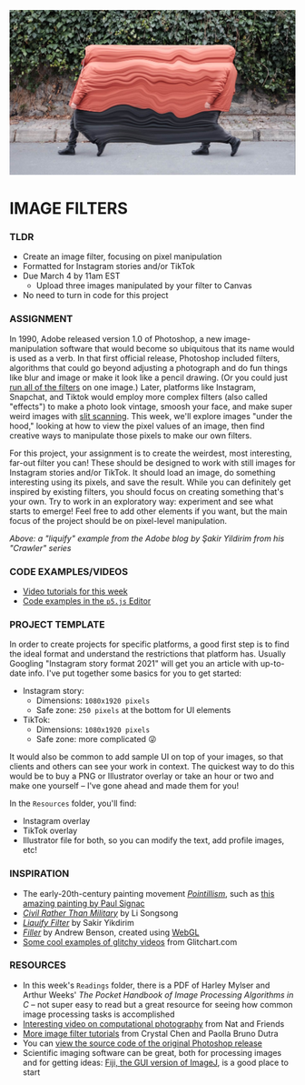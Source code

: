 ![A "liquify" example from the Adobe blog by Şakir Yildirim from his "Crawler" series](Images/SakirYikdirim-LiquifyFilter-2017.jpg)

# IMAGE FILTERS

### TLDR  
* Create an image filter, focusing on pixel manipulation  
* Formatted for Instagram stories and/or TikTok  
* Due March 4 by 11am EST  
  * Upload three images manipulated by your filter to Canvas  
* No need to turn in code for this project  


### ASSIGNMENT  
In 1990, Adobe released version 1.0 of Photoshop, a new image-manipulation software that would become so ubiquitous that its name would is used as a verb. In that first official release, Photoshop included filters, algorithms that could go beyond adjusting a photograph and do fun things like blur and image or make it look like a pencil drawing. (Or you could just [run all of the filters](https://www.mentalfloss.com/article/19616/every-photoshop-filter) on one image.) Later, platforms like Instagram, Snapchat, and Tiktok would employ more complex filters (also called "effects") to make a photo look vintage, smoosh your face, and make super weird images with [slit scanning](https://en.wikipedia.org/wiki/Slit-scan_photography). This week, we'll explore images "under the hood," looking at how to view  the pixel values of an image, then find creative ways to manipulate those pixels to make our own filters.

For this project, your assignment is to create the weirdest, most interesting, far-out filter you can! These should be designed to work with still images for Instagram stories and/or TikTok. It should load an image, do something interesting using its pixels, and save the result. While you can definitely get inspired by existing filters, you should focus on creating something that's your own. Try to work in an exploratory way: experiment and see what starts to emerge! Feel free to add other elements if you want, but the main focus of the project should be on pixel-level manipulation.

*Above: a "liquify" example from the Adobe blog by Şakir Yildirim from his "Crawler" series*


### CODE EXAMPLES/VIDEOS  
* [Video tutorials for this week]()  
* [Code examples in the `p5.js` Editor](https://editor.p5js.org/jeffThompson/collections/lImWSKT1-)  


### PROJECT TEMPLATE  
In order to create projects for specific platforms, a good first step is to find the ideal format and understand the restrictions that platform has. Usually Googling "Instagram story format 2021" will get you an article with up-to-date info. I've put together some basics for you to get started:

* Instagram story:  
  * Dimensions: `1080x1920 pixels`  
  * Safe zone: `250 pixels` at the bottom for UI elements  
* TikTok:  
  * Dimensions: `1080x1920 pixels`  
  * Safe zone: more complicated 😜

It would also be common to add sample UI on top of your images, so that clients and others can see your work in context. The quickest way to do this would be to buy a PNG or Illustrator overlay or take an hour or two and make one yourself – I've gone ahead and made them for you!

In the `Resources` folder, you'll find:  
* Instagram overlay  
* TikTok overlay  
* Illustrator file for both, so you can modify the text, add profile images, etc!  


### INSPIRATION  
* The early-20th-century painting movement [*Pointillism*](https://en.wikipedia.org/wiki/Pointillism), such as [this amazing painting by Paul Signac](https://en.wikipedia.org/wiki/Paul_Signac#/media/File:Paul_Signac,_1893,_Femme_%C3%A0_l'ombrelle,_oil_on_canvas,_81_x_65_cm,_Mus%C3%A9e_d'Orsay.jpg)  
* [*Civil Rather Than Military*](https://www.pacegallery.com/exhibitions/li-songsong-8) by Li Songsong  
* [*Liquify Filter*](https://helpx.adobe.com/photoshop/how-to/liquify-filter-motion-effects.html) by Sakir Yikdirim  
* [*Filler*](https://pixlpa.com/filler) by Andrew Benson, created using [WebGL](https://en.wikipedia.org/wiki/WebGL)  
* [Some cool examples of glitchy videos](https://glitchart.com/bpmc-players-ball-08-17) from Glitchart.com  


### RESOURCES  
* In this week's `Readings` folder, there is a PDF of Harley Mylser and Arthur Weeks' *The Pocket Handbook of Image Processing Algorithms in C* – not super easy to read but a great resource for seeing how common image processing tasks is accomplished  
* [Interesting video on computational photography](https://www.youtube.com/watch?v=PIbeiddq_CQ) from Nat and Friends  
* [More image filter tutorials](https://idmnyu.github.io/p5.js-image/Filters/index.html) from Crystal Chen and Paolla Bruno Dutra  
* You can [view the source code of the original Photoshop release](https://web.archive.org/web/20140507131754/http://www.computerhistory.org/atchm/adobe-photoshop-source-code/)  
* Scientific imaging software can be great, both for processing images and for getting ideas: [Fiji, the GUI version of ImageJ](https://fiji.sc/), is a good place to start  

